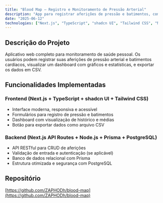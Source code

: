 ```yaml
---
title: "Blood Map – Registro e Monitoramento de Pressão Arterial"
description: "App para registrar aferições de pressão e batimentos, com dashboard resumido e exportação em CSV."
date: "2025-06-12"
technologies: ["Next.js", "TypeScript", "shadcn UI", "Tailwind CSS", "Node.js", "Prisma", "PostgreSQL"]
---
```


## Descrição do Projeto

Aplicativo web completo para monitoramento de saúde pessoal. Os usuários podem registrar suas aferições de pressão arterial e batimentos cardíacos, visualizar um dashboard com gráficos e estatísticas, e exportar os dados em CSV.

## Funcionalidades Implementadas

### Frontend (Next.js + TypeScript + shadcn UI + Tailwind CSS)
- Interface moderna, responsiva e acessível
- Formulários para registro de pressão e batimentos
- Dashboard com visualização de histórico e médias
- Botão para exportar dados como arquivo CSV

### Backend (Next.js API Routes + Node.js + Prisma + PostgreSQL)
- API RESTful para CRUD de aferições
- Validação de entrada e autenticação (se aplicável)
- Banco de dados relacional com Prisma
- Estrutura otimizada e segurança com PostgreSQL

## Repositório
[https://github.com/ZAPHODh/blood-map](https://github.com/ZAPHODh/blood-map)